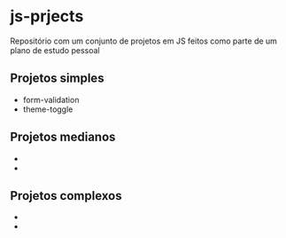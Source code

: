 # js-prjects

Repositório com um conjunto de projetos em JS feitos como parte de um plano de estudo pessoal

## Projetos simples

- form-validation
- theme-toggle

## Projetos medianos

-
-

## Projetos complexos

-
-
